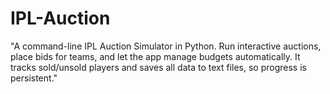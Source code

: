 # IPL-Auction
"A command-line IPL Auction Simulator in Python. Run interactive auctions, place bids for teams, and let the app manage budgets automatically. It tracks sold/unsold players and saves all data to text files, so progress is persistent."
